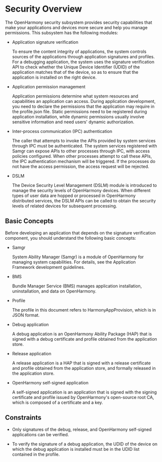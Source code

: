 # Security Overview


The OpenHarmony security subsystem provides security capabilities that make your applications and devices more secure and help you manage permissions. This subsystem has the following modules:


- Application signature verification

  To ensure the content integrity of applications, the system controls sources of the applications through application signatures and profiles. For a debugging application, the system uses the signature verification API to check whether the Unique Device Identifier (UDID) of the application matches that of the device, so as to ensure that the application is installed on the right device.

- Application permission management

  Application permissions determine what system resources and capabilities an application can access. During application development, you need to declare the permissions that the application may require in the profile.json file. Static permissions need to be registered during application installation, while dynamic permissions usually involve sensitive information and need users' dynamic authorization.

- Inter-process communication (IPC) authentication

  The caller that attempts to invoke the APIs provided by system services through IPC must be authenticated. The system services registered with Samgr can expose APIs to other processes through IPC, with access policies configured. When other processes attempt to call these APIs, the IPC authentication mechanism will be triggered. If the processes do not have the access permission, the access request will be rejected.

- DSLM

  The Device Security Level Management (DSLM) module is introduced to manage the security levels of OpenHarmony devices. When different types of user data are hopped or processed in OpenHarmony distributed services, the DSLM APIs can be called to obtain the security levels of related devices for subsequent processing.


## Basic Concepts

Before developing an application that depends on the signature verification component, you should understand the following basic concepts:

- Samgr

  System Ability Manager (Samgr) is a module of OpenHarmony for managing system capabilities. For details, see the Application Framework development guidelines.

- BMS

  Bundle Manager Service (BMS) manages application installation, uninstallation, and data on OpenHarmony.

- Profile

  The profile in this document refers to HarmonyAppProvision, which is in JSON format.

- Debug application

  A debug application is an OpenHarmony Ability Package (HAP) that is signed with a debug certificate and profile obtained from the application store.

- Release application

  A release application is a HAP that is signed with a release certificate and profile obtained from the application store, and formally released in the application store.

- OpenHarmony self-signed application

  A self-signed application is an application that is signed with the signing certificate and profile issued by OpenHarmony's open-source root CA, which is composed of a certificate and a key.


## Constraints

- Only signatures of the debug, release, and OpenHarmony self-signed applications can be verified.

- To verify the signature of a debug application, the UDID of the device on which the debug application is installed must be in the UDID list contained in the profile.
